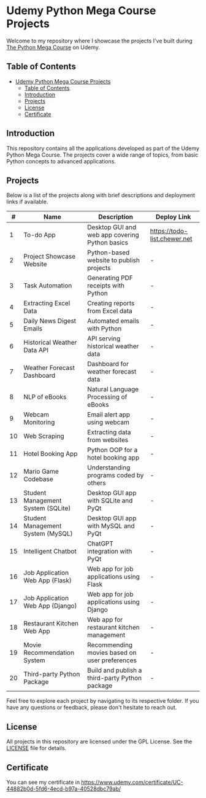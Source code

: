 # Udemy Python Mega Course Projects

Welcome to my repository where I showcase the projects I've built during [The Python Mega Course](https://www.udemy.com/course/the-python-mega-course/) on Udemy.

## Table of Contents
- [Udemy Python Mega Course Projects](#udemy-python-mega-course-projects)
  - [Table of Contents](#table-of-contents)
  - [Introduction](#introduction)
  - [Projects](#projects)
  - [License](#license)
  - [Certificate](#certificate)

## Introduction
This repository contains all the applications developed as part of the Udemy Python Mega Course. The projects cover a wide range of topics, from basic Python concepts to advanced applications.


## Projects
Below is a list of the projects along with brief descriptions and deployment links if available.

| # | Name | Description | Deploy Link |
| - | ---- | ----------- | ----------- |
| 1 | To-do App | Desktop GUI and web app covering Python basics | https://todo-list.chewer.net |
| 2 | Project Showcase Website | Python-based website to publish projects | - |
| 3 | Task Automation | Generating PDF receipts with Python | - |
| 4 | Extracting Excel Data | Creating reports from Excel data | - |
| 5 | Daily News Digest Emails | Automated emails with Python | - |
| 6 | Historical Weather Data API | API serving historical weather data | - |
| 7 | Weather Forecast Dashboard | Dashboard for weather forecast data | - |
| 8 | NLP of eBooks | Natural Language Processing of eBooks | - |
| 9 | Webcam Monitoring | Email alert app using webcam | - |
| 10 | Web Scraping | Extracting data from websites | - |
| 11 | Hotel Booking App | Python OOP for a hotel booking app | - |
| 12 | Mario Game Codebase | Understanding programs coded by others | - |
| 13 | Student Management System (SQLite) | Desktop GUI app with SQLite and PyQt | - |
| 14 | Student Management System (MySQL) | Desktop GUI app with MySQL and PyQt | - |
| 15 | Intelligent Chatbot | ChatGPT integration with PyQt | - |
| 16 | Job Application Web App (Flask) | Web app for job applications using Flask | - |
| 17 | Job Application Web App (Django) | Web app for job applications using Django | - |
| 18 | Restaurant Kitchen Web App | Web app for restaurant kitchen management | - |
| 19 | Movie Recommendation System | Recommending movies based on user preferences | - |
| 20 | Third-party Python Package | Build and publish a third-party Python package | - |

Feel free to explore each project by navigating to its respective folder. If you have any questions or feedback, please don't hesitate to reach out.


## License
All projects in this repository are licensed under the GPL License. See the [LICENSE](LICENSE) file for details.

## Certificate
You can see my certificate in https://www.udemy.com/certificate/UC-44882b0d-5fd6-4ecd-b97a-40528dbc79ab/
